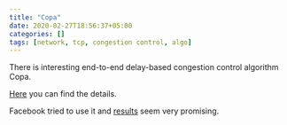 ```yaml
---
title: "Copa"
date: 2020-02-27T18:56:37+05:00
categories: []
tags: [network, tcp, congestion control, algo]
---
```

There is interesting end-to-end delay-based congestion control algorithm Copa.

[Here](https://www.usenix.org/system/files/conference/nsdi18/nsdi18-arun.pdf) you can find the details.

Facebook tried to use it and [results](https://engineering.fb.com/video-engineering/copa/) seem very promising.
